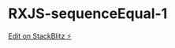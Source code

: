 # RXJS-sequenceEqual-1

[Edit on StackBlitz ⚡️](https://stackblitz.com/edit/rxjs-sequenceequal-tdtfct)